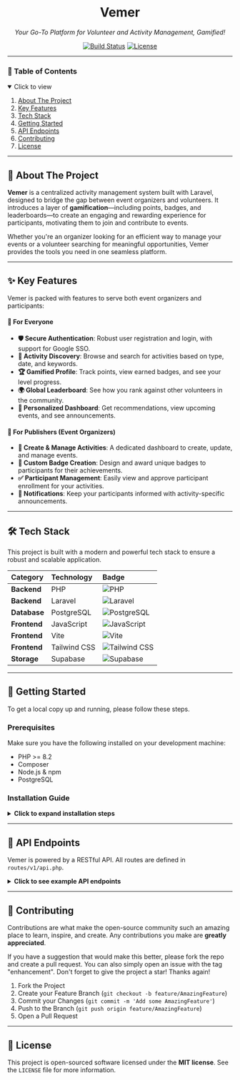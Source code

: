 <div align="center">
  <h1><b>Vemer</b></h1>
  <p><i>Your Go-To Platform for Volunteer and Activity Management, Gamified!</i></p>

  <p>
    <a href="https://github.com/laravel/framework/actions"><img src="https://github.com/laravel/framework/workflows/tests/badge.svg" alt="Build Status"></a>
    <a href="https://packagist.org/packages/laravel/framework"><img src="https://img.shields.io/packagist/l/laravel/framework" alt="License"></a>
  </p>
</div>

---

### **📖 Table of Contents**
<details open>
  <summary>Click to view</summary>
  <ol>
    <li><a href="#-about-the-project">About The Project</a></li>
    <li><a href="#-key-features">Key Features</a></li>
    <li><a href="#-tech-stack">Tech Stack</a></li>
    <li><a href="#-getting-started">Getting Started</a></li>
    <li><a href="#-api-endpoints">API Endpoints</a></li>
    <li><a href="#-contributing">Contributing</a></li>
    <li><a href="#-license">License</a></li>
  </ol>
</details>

---

## 🎯 About The Project

**Vemer** is a centralized activity management system built with Laravel, designed to bridge the gap between event organizers and volunteers. It introduces a layer of **gamification**—including points, badges, and leaderboards—to create an engaging and rewarding experience for participants, motivating them to join and contribute to events.

Whether you're an organizer looking for an efficient way to manage your events or a volunteer searching for meaningful opportunities, Vemer provides the tools you need in one seamless platform.

---

## ✨ Key Features

Vemer is packed with features to serve both event organizers and participants:

#### 👤 For Everyone
- **🛡️ Secure Authentication**: Robust user registration and login, with support for Google SSO.
- **🧭 Activity Discovery**: Browse and search for activities based on type, date, and keywords.
- **🏆 Gamified Profile**: Track points, view earned badges, and see your level progress.
- **🌍 Global Leaderboard**: See how you rank against other volunteers in the community.
- **🔔 Personalized Dashboard**: Get recommendations, view upcoming events, and see announcements.

#### 🎪 For Publishers (Event Organizers)
- **📝 Create & Manage Activities**: A dedicated dashboard to create, update, and manage events.
- **🏅 Custom Badge Creation**: Design and award unique badges to participants for their achievements.
- **✅ Participant Management**: Easily view and approve participant enrollment for your activities.
- **📢 Notifications**: Keep your participants informed with activity-specific announcements.

---

## 🛠️ Tech Stack

This project is built with a modern and powerful tech stack to ensure a robust and scalable application.

| Category      | Technology   | Badge                                                                                                                              |
| :------------ | :----------- | :--------------------------------------------------------------------------------------------------------------------------------- |
| **Backend** | PHP          | ![PHP](https://img.shields.io/badge/PHP-777BB4?style=for-the-badge&logo=php&logoColor=white)                                        |
| **Backend** | Laravel      | ![Laravel](https://img.shields.io/badge/Laravel-FF2D20?style=for-the-badge&logo=laravel&logoColor=white)                             |
| **Database** | PostgreSQL   | ![PostgreSQL](https://img.shields.io/badge/PostgreSQL-4169E1?style=for-the-badge&logo=postgresql&logoColor=white)                     |
| **Frontend** | JavaScript   | ![JavaScript](https://img.shields.io/badge/JavaScript-F7DF1E?style=for-the-badge&logo=javascript&logoColor=black)                    |
| **Frontend** | Vite         | ![Vite](https://img.shields.io/badge/Vite-646CFF?style=for-the-badge&logo=vite&logoColor=white)                                     |
| **Frontend** | Tailwind CSS | ![Tailwind CSS](https://img.shields.io/badge/Tailwind_CSS-06B6D4?style=for-the-badge&logo=tailwindcss&logoColor=white)               |
| **Storage** | Supabase     | ![Supabase](https://img.shields.io/badge/Supabase-3FCF8E?style=for-the-badge&logo=supabase&logoColor=white)                           |

---

## 🚀 Getting Started

To get a local copy up and running, please follow these steps.

### **Prerequisites**

Make sure you have the following installed on your development machine:
- PHP >= 8.2
- Composer
- Node.js & npm
- PostgreSQL

### **Installation Guide**
<details>
  <summary><strong>Click to expand installation steps</strong></summary>
  <br />
  <ol>
    <li>
      <strong>Clone the repository:</strong>
      <pre><code>git clone https://github.com/your-username/vemer-backend.git
cd vemer-backend</code></pre>
    </li>
    <li>
      <strong>Install PHP and JavaScript dependencies:</strong>
      <pre><code>composer install
npm install</code></pre>
    </li>
    <li>
      <strong>Set up your environment:</strong>
      <p>Copy the <code>.env.example</code> file to <code>.env</code> and generate your application key.</p>
      <pre><code>cp .env.example .env
php artisan key:generate</code></pre>
      <p>Next, open your <code>.env</code> file and configure your database (<code>DB_*</code>), Supabase storage, and Google SSO credentials.</p>
    </li>
    <li>
      <strong>Run database migrations and seeders:</strong>
      <p>This will create the necessary tables and populate them with initial data.</p>
      <pre><code>php artisan migrate --seed</code></pre>
    </li>
    <li>
      <strong>Build frontend assets:</strong>
      <pre><code>npm run build</code></pre>
    </li>
    <li>
      <strong>Launch the application:</strong>
      <p>Run the backend and frontend development servers in separate terminals.</p>
      <pre><code># Run the Laravel backend server
php artisan serve

# Run the Vite frontend server for hot-reloading
npm run dev</code></pre>
    </li>
  </ol>
</details>

---

## 🔌 API Endpoints

Vemer is powered by a RESTful API. All routes are defined in `routes/v1/api.php`.

<details>
  <summary><strong>Click to see example API endpoints</strong></summary>
  <br />
  
  **Public Routes**
  - `POST /public/auth/register`
  - `POST /public/auth/login`
  - `GET /public/leaderboard/user`

  **Authenticated Routes**
  - `GET /auth/me`
  - `GET /auth/activities`
  - `POST /auth/dashboard/publisher/create-activity`
  - `GET /auth/dashboard/user/stats`

  *For a complete list of endpoints, please refer to the `routes/v1/api.php` file.*
</details>

---

## 🤝 Contributing

Contributions are what make the open-source community such an amazing place to learn, inspire, and create. Any contributions you make are **greatly appreciated**.

If you have a suggestion that would make this better, please fork the repo and create a pull request. You can also simply open an issue with the tag "enhancement". Don't forget to give the project a star! Thanks again!

1. Fork the Project
2. Create your Feature Branch (`git checkout -b feature/AmazingFeature`)
3. Commit your Changes (`git commit -m 'Add some AmazingFeature'`)
4. Push to the Branch (`git push origin feature/AmazingFeature`)
5. Open a Pull Request

---

## 📄 License

This project is open-sourced software licensed under the **MIT license**. See the `LICENSE` file for more information.

